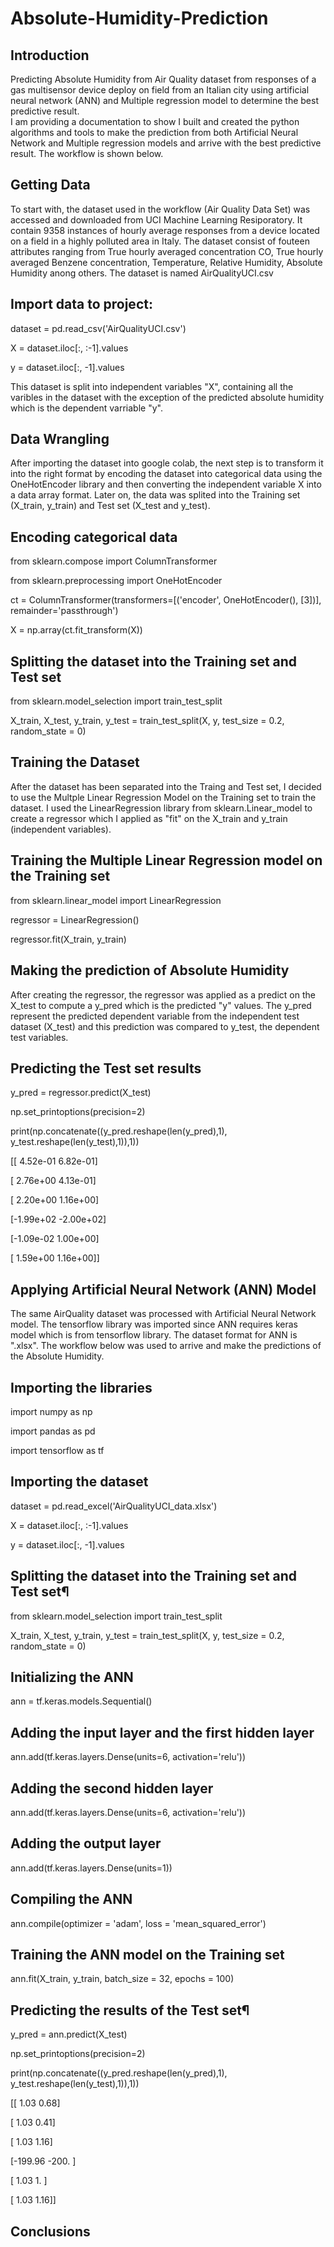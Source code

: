 # Absolute-Humidity-Prediction

Introduction
------------
Predicting Absolute Humidity from Air Quality dataset from responses of a gas multisensor device deploy on field from an Italian city using artificial neural network (ANN) and Multiple regression model to determine the best predictive result.   
I am providing a documentation to show I built and created the python algorithms and tools to make the prediction from both Artificial Neural Network and Multiple regression models and arrive with the best predictive result. The workflow is shown below. 

Getting Data
------------

To start with, the dataset used in the workflow (Air Quality Data Set) was accessed and downloaded from UCI Machine Learning Resiporatory. It contain 9358 instances of hourly average responses from a device located on a field in a highly polluted area in Italy. The dataset consist of fouteen attributes ranging from True hourly averaged concentration CO, True hourly averaged Benzene concentration, Temperature, Relative Humidity, Absolute Humidity anong others.
The dataset is named AirQualityUCI.csv

## Import data to project:

dataset = pd.read_csv('AirQualityUCI.csv')

X = dataset.iloc[:, :-1].values

y = dataset.iloc[:, -1].values

This dataset is split into independent variables "X", containing all the varibles in the dataset with the exception of the predicted absolute humidity which is the dependent varriable "y".

Data Wrangling
--------------
After importing the dataset into google colab, the next step is to transform it into the right format by encoding the dataset into categorical data using the OneHotEncoder library and then converting the independent variable X into a data array format. Later on, the data was splited into the Training set (X_train, y_train) and Test set (X_test and y_test).


## Encoding categorical data

from sklearn.compose import ColumnTransformer

from sklearn.preprocessing import OneHotEncoder

ct = ColumnTransformer(transformers=[('encoder', OneHotEncoder(), [3])], remainder='passthrough')

X = np.array(ct.fit_transform(X))

## Splitting the dataset into the Training set and Test set

from sklearn.model_selection import train_test_split

X_train, X_test, y_train, y_test = train_test_split(X, y, test_size = 0.2, random_state = 0)


Training the Dataset
--------------
After the dataset has been separated into the Traing and Test set, I decided to use the Multple Linear Regression Model on the Training set to train the dataset. I used the LinearRegression library from sklearn.Linear_model to create a regressor which I applied as "fit" on the X_train and y_train (independent variables).

## Training the Multiple Linear Regression model on the Training set

from sklearn.linear_model import LinearRegression

regressor = LinearRegression()

regressor.fit(X_train, y_train)

Making the prediction of Absolute Humidity
--------------

After creating the regressor, the regressor was applied as a predict on the X_test to compute a y_pred which is the predicted "y" values. The y_pred represent the predicted dependent variable from the independent test dataset (X_test) and this prediction was compared to y_test, the dependent test variables.


## Predicting the Test set results 

y_pred = regressor.predict(X_test)

np.set_printoptions(precision=2)

print(np.concatenate((y_pred.reshape(len(y_pred),1), y_test.reshape(len(y_test),1)),1))

[[ 4.52e-01  6.82e-01]

 [ 2.76e+00  4.13e-01]
 
 [ 2.20e+00  1.16e+00]
 
 [-1.99e+02 -2.00e+02]
 
 [-1.09e-02  1.00e+00]
 
 [ 1.59e+00  1.16e+00]]
 


Applying Artificial Neural Network (ANN) Model
--------------
The same AirQuality dataset was processed with Artificial Neural Network model. The tensorflow library was imported since ANN requires keras model which is from tensorflow library. The dataset format for ANN is ".xlsx".
The workflow below was used to arrive and make the predictions of the Absolute Humidity.

## Importing the libraries

import numpy as np

import pandas as pd

import tensorflow as tf

## Importing the dataset

dataset = pd.read_excel('AirQualityUCI_data.xlsx')

X = dataset.iloc[:, :-1].values

y = dataset.iloc[:, -1].values

## Splitting the dataset into the Training set and Test set¶ 

from sklearn.model_selection import train_test_split

X_train, X_test, y_train, y_test = train_test_split(X, y, test_size = 0.2, random_state = 0)


## Initializing the ANN 

ann = tf.keras.models.Sequential()

## Adding the input layer and the first hidden layer

ann.add(tf.keras.layers.Dense(units=6, activation='relu'))

## Adding the second hidden layer

ann.add(tf.keras.layers.Dense(units=6, activation='relu'))

## Adding the output layer

ann.add(tf.keras.layers.Dense(units=1))

## Compiling the ANN 

ann.compile(optimizer = 'adam', loss = 'mean_squared_error')

## Training the ANN model on the Training set

ann.fit(X_train, y_train, batch_size = 32, epochs = 100)

## Predicting the results of the Test set¶ 

y_pred = ann.predict(X_test)

np.set_printoptions(precision=2)

print(np.concatenate((y_pred.reshape(len(y_pred),1), y_test.reshape(len(y_test),1)),1))

[[   1.03    0.68]

 [   1.03    0.41]
 
 [   1.03    1.16]

 [-199.96 -200.  ]
 
 [   1.03    1.  ]
 
 [   1.03    1.16]]


Conclusions
--------------


